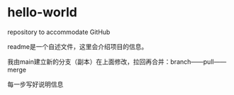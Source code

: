 # hello-world
repository to accommodate GitHub 

readme是一个自述文件，这里会介绍项目的信息。

我由main建立新的分支（副本）在上面修改，拉回再合并：branch——pull——merge

每一步写好说明信息


